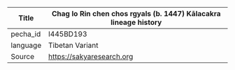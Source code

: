 |Title | Chag lo Rin chen chos rgyals (b. 1447) Kālacakra lineage history 
| --- | --- 
|pecha_id | I445BD193
|language | Tibetan Variant
|Source | https://sakyaresearch.org